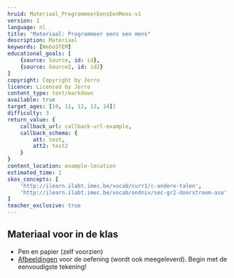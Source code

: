 ```yaml
---
hruid: Materiaal_ProgrammeerEensEenMens-v1
version: 1
language: nl
title: "Materiaal: Programmeer eens een mens"
description: Materiaal
keywords: [WeGoSTEM]
educational_goals: [
    {source: Source, id: id}, 
    {source: Source2, id: id2}
]
copyright: Copyright by Jerro
licence: Licenced by Jerro
content_type: text/markdown
available: true
target_ages: [10, 11, 12, 13, 14]]
difficulty: 3
return_value: {
    callback_url: callback-url-example,
    callback_schema: {
        att: test,
        att2: test2
    }
}
content_location: example-location
estimated_time: 1
skos_concepts: [
    'http://ilearn.ilabt.imec.be/vocab/curr1/c-andere-talen', 
    'http://ilearn.ilabt.imec.be/vocab/ondniv/sec-gr2-doorstroom-aso'
]
teacher_exclusive: true
---
```


## Materiaal voor in de klas

* Pen en papier (zelf voorzien)
* [Afbeeldingen](https://scholen.dwengo.org/downloads/WeGoSTEMmensrobot.pdf "Afbeeldingen Programmeer eens een mens") voor de oefening (wordt ook meegeleverd). Begin met de eenvoudigste tekening!
